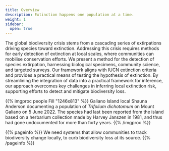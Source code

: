 ```yaml
---
title: Overview
description: Extinction happens one population at a time.
weight: 1
sidebar:
  open: true
---
```


The global biodiversity crisis stems from a cascading series of extirpations driving species
toward extinction. Addressing this crisis requires methods for early detection of extinction at
local scales, where communities can mobilise conservation efforts. We present a method for
the detection of species extirpation, harnessing biological specimens, community science, and
targeted surveys. Our framework aligns with IUCN extinction criteria and provides a practical
means of testing the hypothesis of extinction. By streamlining the integration of data into a
practical framework for inference, our approach overcomes key challenges in inferring local
extinction risk, supporting efforts to detect and mitigate biodiversity loss.

{{% imgproc people Fill "1246x813" %}}
Galiano Island local Shauna Anderson documenting a population of *Trifolium dichotomum* on Mount Galiano on 5 June 2022. The species had last been reported from the island based on a herbarium collection made by Harvey Janszen in 1981, and thus had gone undocumented for more than forty years.
{{% /imgproc %}}

{{% pageinfo %}}
We need systems that allow communities to track biodiversity change locally, to curb biodiversity loss at its source.
{{% /pageinfo %}}

